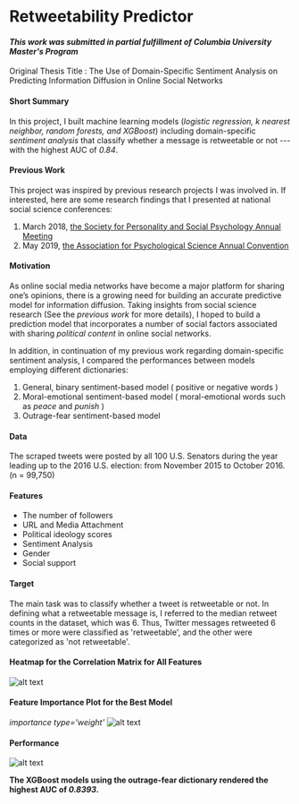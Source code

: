 # Retweetability Predictor
#### *This work was submitted in partial fulfillment of Columbia University Master's Program*
Original Thesis Title : The Use of Domain-Specific Sentiment Analysis on Predicting Information Diffusion in Online Social Networks

#### Short Summary
In this project, I built machine learning models (*logistic regression, k nearest neighbor, random forests, and XGBoost*) including domain-specific *sentiment analysis* that classify whether a message is retweetable or not --- with the highest AUC of *0.84*.

#### Previous Work
This project was inspired by previous research projects I was involved in.
If interested, here are some research findings that I presented at national social science conferences:
1. March 2018, [the Society for Personality and Social Psychology Annual Meeting](https://github.com/jino-kwon/Sentiment_Analysis_For_Predicting_Info_Diffusion/blob/master/Jino%202018%20SPSP%20poster.pdf)
2. May 2019, [the Association for Psychological Science Annual Convention](https://github.com/jino-kwon/Sentiment_Analysis_For_Predicting_Info_Diffusion/blob/master/Jino%202019%20APS%20poster.pdf)

#### Motivation
As online social media networks have become a major platform for sharing one’s opinions, there is a growing need for building an accurate predictive model for information diffusion. Taking insights from social science research (See the *previous work* for more details), I hoped to build a prediction model that incorporates a number of social factors associated with sharing *political content* in online social networks.

In addition, in continuation of my previous work regarding domain-specific sentiment analysis, I compared the performances between models employing different dictionaries:

1. General, binary sentiment-based model ( positive or negative words )
2. Moral-emotional sentiment-based model ( moral-emotional words such as *peace* and *punish* )
3. Outrage-fear sentiment-based model

#### Data
The scraped tweets were posted by all 100 U.S. Senators during the year leading up to the 2016 U.S. election: from November 2015 to October 2016. (n = 99,750)

#### Features
- The number of followers
- URL and Media Attachment
- Political ideology scores
- Sentiment Analysis
- Gender
- Social support

#### Target
The main task was to classify whether a tweet is retweetable or not.
In defining what a retweetable message is, I referred to the median retweet counts in the dataset, which was 6.
Thus, Twitter messages retweeted 6 times or more were classified as 'retweetable', and the other were categorized as 'not retweetable'.

#### Heatmap for the Correlation Matrix for All Features
![alt text](https://github.com/jino-kwon/Retweet_Prediction_Models/blob/master/images/heatmap.jpg)

#### Feature Importance Plot for the Best Model
*importance type='weight'*
![alt text](https://github.com/jino-kwon/Retweet_Prediction_Models/blob/master/images/feature_importance.jpg)

#### Performance
![alt text](https://github.com/jino-kwon/Retweet_Prediction_Models/blob/master/images/performance.jpg)

**The XGBoost models using the outrage-fear dictionary rendered the highest AUC of *0.8393*.**
